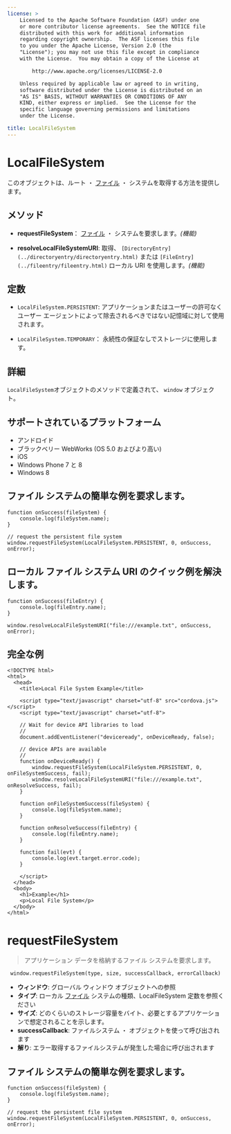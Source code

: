 ```yaml
---
license: >
    Licensed to the Apache Software Foundation (ASF) under one
    or more contributor license agreements.  See the NOTICE file
    distributed with this work for additional information
    regarding copyright ownership.  The ASF licenses this file
    to you under the Apache License, Version 2.0 (the
    "License"); you may not use this file except in compliance
    with the License.  You may obtain a copy of the License at

        http://www.apache.org/licenses/LICENSE-2.0

    Unless required by applicable law or agreed to in writing,
    software distributed under the License is distributed on an
    "AS IS" BASIS, WITHOUT WARRANTIES OR CONDITIONS OF ANY
    KIND, either express or implied.  See the License for the
    specific language governing permissions and limitations
    under the License.

title: LocalFileSystem
---
```


# LocalFileSystem

このオブジェクトは、ルート ・ [ファイル](../fileobj/fileobj.html) ・ システムを取得する方法を提供します。

## メソッド

*   **requestFileSystem**： [ファイル](../fileobj/fileobj.html) ・ システムを要求します。*(機能)*

*   **resolveLocalFileSystemURI**: 取得、 `[DirectoryEntry](../directoryentry/directoryentry.html)` または `[FileEntry](../fileentry/fileentry.html)` ローカル URI を使用します。*(機能)*

## 定数

*   `LocalFileSystem.PERSISTENT`: アプリケーションまたはユーザーの許可なくユーザー エージェントによって除去されるべきではない記憶域に対して使用されます。

*   `LocalFileSystem.TEMPORARY`： 永続性の保証なしでストレージに使用します。

## 詳細

`LocalFileSystem`オブジェクトのメソッドで定義されて、 `window` オブジェクト。

## サポートされているプラットフォーム

*   アンドロイド
*   ブラックベリー WebWorks (OS 5.0 およびより高い)
*   iOS
*   Windows Phone 7 と 8
*   Windows 8

## ファイル システムの簡単な例を要求します。

    function onSuccess(fileSystem) {
        console.log(fileSystem.name);
    }
    
    // request the persistent file system
    window.requestFileSystem(LocalFileSystem.PERSISTENT, 0, onSuccess, onError);
    

## ローカル ファイル システム URI のクイック例を解決します。

    function onSuccess(fileEntry) {
        console.log(fileEntry.name);
    }
    
    window.resolveLocalFileSystemURI("file:///example.txt", onSuccess, onError);
    

## 完全な例

    <!DOCTYPE html>
    <html>
      <head>
        <title>Local File System Example</title>
    
        <script type="text/javascript" charset="utf-8" src="cordova.js"></script>
        <script type="text/javascript" charset="utf-8">
    
        // Wait for device API libraries to load
        //
        document.addEventListener("deviceready", onDeviceReady, false);
    
        // device APIs are available
        //
        function onDeviceReady() {
            window.requestFileSystem(LocalFileSystem.PERSISTENT, 0, onFileSystemSuccess, fail);
            window.resolveLocalFileSystemURI("file:///example.txt", onResolveSuccess, fail);
        }
    
        function onFileSystemSuccess(fileSystem) {
            console.log(fileSystem.name);
        }
    
        function onResolveSuccess(fileEntry) {
            console.log(fileEntry.name);
        }
    
        function fail(evt) {
            console.log(evt.target.error.code);
        }
    
        </script>
      </head>
      <body>
        <h1>Example</h1>
        <p>Local File System</p>
      </body>
    </html>
    

# requestFileSystem

> アプリケーション データを格納するファイル システムを要求します。

     window.requestFileSystem(type, size, successCallback, errorCallback)
    

*   **ウィンドウ**: グローバル ウィンドウ オブジェクトへの参照
*   **タイプ**: ローカル [ファイル](../fileobj/fileobj.html) システムの種類、LocalFileSystem 定数を参照ください
*   **サイズ**: どのくらいのストレージ容量をバイト、必要とするアプリケーションで想定されることを示します。
*   **successCallback**: ファイルシステム ・ オブジェクトを使って呼び出されます
*   **解り**: エラー取得するファイルシステムが発生した場合に呼び出されます

## ファイル システムの簡単な例を要求します。

    function onSuccess(fileSystem) {
        console.log(fileSystem.name);
    }
    
    // request the persistent file system
    window.requestFileSystem(LocalFileSystem.PERSISTENT, 0, onSuccess, onError);